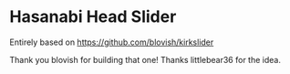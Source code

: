 # Hasanabi Head Slider

Entirely based on https://github.com/blovish/kirkslider

Thank you blovish for building that one!
Thanks littlebear36 for the idea.
